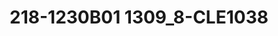 ---
title: 218-1230B01 1309_8-CLE1038
image: 218-1230B01 1309_8-CLE1038.jpg
brand: outlet-sposo
layout: vestito
---